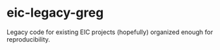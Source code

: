 # eic-legacy-greg
Legacy code for existing EIC projects (hopefully) organized enough for reproducibility.
